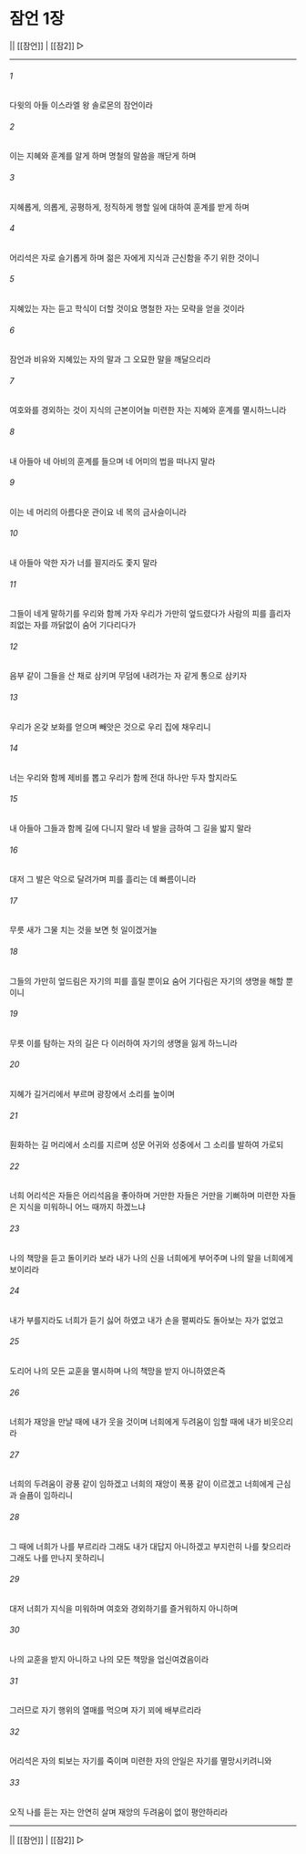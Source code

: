 ﻿# 잠언 1장

|| [[잠언]] | [[잠2]] ▷
***

###### 1
다윗의 아들 이스라엘 왕 솔로몬의 잠언이라

###### 2
이는 지혜와 훈계를 알게 하며 명철의 말씀을 깨닫게 하며

###### 3
지혜롭게, 의롭게, 공평하게, 정직하게 행할 일에 대하여 훈계를 받게 하며

###### 4
어리석은 자로 슬기롭게 하며 젊은 자에게 지식과 근신함을 주기 위한 것이니

###### 5
지혜있는 자는 듣고 학식이 더할 것이요 명철한 자는 모략을 얻을 것이라

###### 6
잠언과 비유와 지혜있는 자의 말과 그 오묘한 말을 깨달으리라

###### 7
여호와를 경외하는 것이 지식의 근본이어늘 미련한 자는 지혜와 훈계를 멸시하느니라

###### 8
내 아들아 네 아비의 훈계를 들으며 네 어미의 법을 떠나지 말라

###### 9
이는 네 머리의 아름다운 관이요 네 목의 금사슬이니라

###### 10
내 아들아 악한 자가 너를 꾈지라도 좇지 말라

###### 11
그들이 네게 말하기를 우리와 함께 가자 우리가 가만히 엎드렸다가 사람의 피를 흘리자 죄없는 자를 까닭없이 숨어 기다리다가

###### 12
음부 같이 그들을 산 채로 삼키며 무덤에 내려가는 자 같게 통으로 삼키자

###### 13
우리가 온갖 보화를 얻으며 빼앗은 것으로 우리 집에 채우리니

###### 14
너는 우리와 함께 제비를 뽑고 우리가 함께 전대 하나만 두자 할지라도

###### 15
내 아들아 그들과 함께 길에 다니지 말라 네 발을 금하여 그 길을 밟지 말라

###### 16
대저 그 발은 악으로 달려가며 피를 흘리는 데 빠름이니라

###### 17
무릇 새가 그물 치는 것을 보면 헛 일이겠거늘

###### 18
그들의 가만히 엎드림은 자기의 피를 흘릴 뿐이요 숨어 기다림은 자기의 생명을 해할 뿐이니

###### 19
무릇 이를 탐하는 자의 길은 다 이러하여 자기의 생명을 잃게 하느니라

###### 20
지혜가 길거리에서 부르며 광장에서 소리를 높이며

###### 21
훤화하는 길 머리에서 소리를 지르며 성문 어귀와 성중에서 그 소리를 발하여 가로되

###### 22
너희 어리석은 자들은 어리석음을 좋아하며 거만한 자들은 거만을 기뻐하며 미련한 자들은 지식을 미워하니 어느 때까지 하겠느냐

###### 23
나의 책망을 듣고 돌이키라 보라 내가 나의 신을 너희에게 부어주며 나의 말을 너희에게 보이리라

###### 24
내가 부를지라도 너희가 듣기 싫어 하였고 내가 손을 펼찌라도 돌아보는 자가 없었고

###### 25
도리어 나의 모든 교훈을 멸시하며 나의 책망을 받지 아니하였은즉

###### 26
너희가 재앙을 만날 때에 내가 웃을 것이며 너희에게 두려움이 임할 때에 내가 비웃으리라

###### 27
너희의 두려움이 광풍 같이 임하겠고 너희의 재앙이 폭풍 같이 이르겠고 너희에게 근심과 슬픔이 임하리니

###### 28
그 때에 너희가 나를 부르리라 그래도 내가 대답지 아니하겠고 부지런히 나를 찾으리라 그래도 나를 만나지 못하리니

###### 29
대저 너희가 지식을 미워하며 여호와 경외하기를 즐거워하지 아니하며

###### 30
나의 교훈을 받지 아니하고 나의 모든 책망을 업신여겼음이라

###### 31
그러므로 자기 행위의 열매를 먹으며 자기 꾀에 배부르리라

###### 32
어리석은 자의 퇴보는 자기를 죽이며 미련한 자의 안일은 자기를 멸망시키려니와

###### 33
오직 나를 듣는 자는 안연히 살며 재앙의 두려움이 없이 평안하리라


***
|| [[잠언]] | [[잠2]] ▷